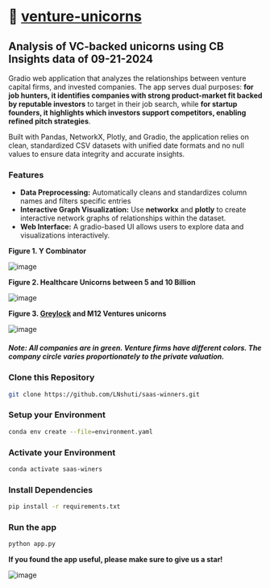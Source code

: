 # :unicorn: [venture-unicorns](https://leoncensh-networkx-saas.hf.space/) 

## Analysis of VC-backed unicorns using CB Insights data of 09-21-2024

Gradio web application that  analyzes the relationships between venture capital firms, and invested companies. The app serves dual purposes: **for job hunters, it identifies companies with strong product-market fit backed by reputable investors** to target in their job search, while **for startup founders, it highlights which investors support competitors, enabling refined pitch strategies**. 

Built with Pandas, NetworkX, Plotly, and Gradio, the application relies on clean, standardized CSV datasets with unified date formats and no null values to ensure data integrity and accurate insights.

### Features
- **Data Preprocessing:** Automatically cleans and standardizes column names and filters specific entries 
- **Interactive Graph Visualization:** Use **networkx** and **plotly** to create interactive network graphs of relationships within the dataset.
- **Web Interface:** A gradio-based UI allows users to explore data and visualizations interactively.

**Figure 1. Y Combinator** 

![image](https://github.com/user-attachments/assets/728df22f-db7d-4fda-83e1-56a04fbd02af)

**Figure 2. Healthcare Unicorns between 5 and 10 Billion**

![image](https://github.com/user-attachments/assets/e5a79d25-ad27-40ae-ad55-f3b76415fc0a)

**Figure 3. [Greylock](https://jobs.greylock.com/jobs?stages=10-100+employees&stages=100-1000+employees&stages=1000%2B+employees&locations=United+States&skills=SQL) and M12 Ventures unicorns**

![image](https://github.com/user-attachments/assets/fb0eb2d5-f7f8-4106-a59c-f934f2aa2646)

##### **Note:** All companies are in green. Venture firms have different colors. The company circle varies proportionately to the **private valuation**. 

### Clone this Repository

```bash
git clone https://github.com/LNshuti/saas-winners.git
```

### Setup your Environment
```bash
conda env create --file=environment.yaml
```

### Activate your Environment
```bash
conda activate saas-winers
```

### Install Dependencies
```bash 
pip install -r requirements.txt
```

### Run the **app** 
```bash
python app.py
```
**If you found the app useful, please make sure to give us a star!**

![image](https://github.com/user-attachments/assets/9259c9c9-2930-4071-b9d5-780e6ffe3d40)
